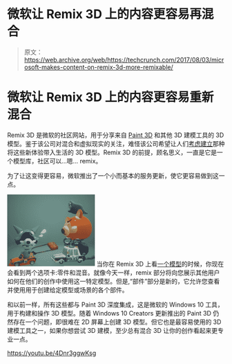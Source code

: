 # 微软让 Remix 3D 上的内容更容易再混合 

> 原文：<https://web.archive.org/web/https://techcrunch.com/2017/08/03/microsoft-makes-content-on-remix-3d-more-remixable/>

# 微软让 Remix 3D 上的内容更容易重新混合

Remix 3D 是微软的社区网站，用于分享来自 [Paint 3D](https://web.archive.org/web/20221210032955/https://www.microsoft.com/en-us/store/p/paint-3d/9nblggh5fv99) 和其他 3D 建模工具的 3D 模型。鉴于该公司对混合和虚拟现实的关注，难怪该公司希望让人们[考虑建立](https://web.archive.org/web/20221210032955/https://blogs.windows.com/windowsexperience/2016/10/26/introducing-3d-for-everyone/)那种将这些新体验带入生活的 3D 模型。Remix 3D 的前提，顾名思义，一直是它是一个模型库，社区可以…嗯… remix。

为了让这变得更容易，微软推出了一个小而基本的服务更新，使它更容易做到这一点。

[![](img/9b8c2ea122b5330e319e35861d09e435.png)](https://web.archive.org/web/20221210032955/https://beta.techcrunch.com/wp-content/uploads/2017/08/2017-08-03_0947.png) 当你在 Remix 3D 上看[一个模型](https://web.archive.org/web/20221210032955/https://www.remix3d.com/details/G009SXS77ZWK?section=3)的时候，你现在会看到两个选项卡:零件和混音。就像今天一样，remix 部分将向您展示其他用户如何在他们的创作中使用这一特定模型。但是,“部件”部分是新的，它允许您查看并使用用于创建给定模型或场景的各个部件。

和以前一样，所有这些都与 Paint 3D 深度集成，这是微软的 Windows 10 工具，用于构建和操作 3D 模型。随着 Windows 10 Creators 更新推出的 Paint 3D 仍然存在一个问题，即很难在 2D 屏幕上创建 3D 模型。但它也是最容易使用的 3D 建模工具之一，如果你想尝试 3D 建模，至少总有混合 3D 让你的创作看起来更专业一点。

https://youtu.be/4Dnr3ggwKsg
